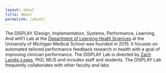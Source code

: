 ```yaml
---
layout: about
title: About
permalink: /about/
---
```

The DISPLAY (Design, Implementation, Systems, Performance, Learning, And whY) Lab at the [Department of Learning Heath Sciences](https://medicine.umich.edu/dept/learning-health-sciences) at the University of Michigan Medical School was founded in 2015. It focuses on automated tailored performance feedback research in health with a goal of improving clinician performance. The DISPLAY Lab is directed by [Zach Landis-Lewis](https://medicine.umich.edu/dept/lhs/zach-landis-lewis-phd-mlis), PhD, MLIS and includes staff and students. The DISPLAY Lab frequently collaborates with other faculty and labs

[//]: # (## Research)
[//]: # (Lorem ipsum dolor sit amet, consectetur adipiscing elit, sed do eiusmod tempor)
[//]: # (incididunt ut labore et dolore magna aliqua. Ut enim ad minim veniam,)
[//]: # (quis nostrud exercitation ullamco laboris nisi ut aliquip ex ea commodo consequat.)
[//]: # (Duis aute irure dolor in reprehenderit in voluptate velit esse cillum dolore eu)
[//]: # (fugiat nulla pariatur. Excepteur sint occaecat cupidatat non proident, sunt in)
[//]: # (culpa qui officia deserunt mollit anim id est laborum.)


[//]: # (## Software)
[//]: # (Lorem ipsum dolor sit amet, consectetur adipiscing elit, sed do eiusmod tempor)
[//]: # (incididunt ut labore et dolore magna aliqua. Ut enim ad minim veniam,)
[//]: # (quis nostrud exercitation ullamco laboris nisi ut aliquip ex ea commodo consequat.)
[//]: # (Duis aute irure dolor in reprehenderit in voluptate velit esse cillum dolore eu)
[//]: # (fugiat nulla pariatur. Excepteur sint occaecat cupidatat non proident, sunt in)
[//]: # (culpa qui officia deserunt mollit anim id est laborum.)

